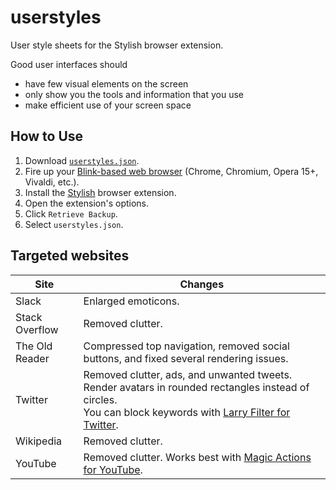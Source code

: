 # userstyles
User style sheets for the Stylish browser extension.

Good user interfaces should
- have few visual elements on the screen
- only show you the tools and information that you use
- make efficient use of your screen space

## How to Use
1. Download [`userstyles.json`](userstyles.json).
1. Fire up your [Blink-based web browser](https://en.wikipedia.org/wiki/List_of_web_browsers#Blink-based) (Chrome, Chromium, Opera 15+, Vivaldi, etc.).
2. Install the [Stylish](https://chrome.google.com/webstore/detail/stylish-custom-themes-for/fjnbnpbmkenffdnngjfgmeleoegfcffe?utm_source=chrome-app-launcher-info-dialog) browser extension.
3. Open the extension's options.
4. Click `Retrieve Backup`.
5. Select `userstyles.json`.

## Targeted websites
|Site|Changes|
|---|---|
|Slack|Enlarged emoticons.|
|Stack Overflow|Removed clutter.|
|The Old Reader|Compressed top navigation, removed social buttons, and fixed several rendering issues.|
|Twitter|Removed clutter, ads, and unwanted tweets. Render avatars in rounded rectangles instead of circles.<br>You can block keywords with [Larry Filter for Twitter](https://chrome.google.com/webstore/detail/larry-filter-for-twitter/ifgdeokhnfkbgdocafpokgdnnfbnbbok?utm_source=chrome-app-launcher-info-dialog).|
|Wikipedia|Removed clutter.|
|YouTube|Removed clutter. Works best with [Magic Actions for YouTube](https://chrome.google.com/webstore/detail/stylish-custom-themes-for/fjnbnpbmkenffdnngjfgmeleoegfcffe?utm_source=chrome-app-launcher-info-dialog).|
